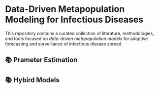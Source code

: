 
<h1>Data-Driven Metapopulation Modeling for Infectious Diseases</h1>

<p>
  This repository contains a curated collection of literature, methodologies, and tools focused on <em>data-driven metapopulation models</em> for adaptive forecasting and surveillance of infectious disease spread.
</p>

<h2>📚 Prameter Estimation</h2>



<h2>📚 Hybird Models</h2>


